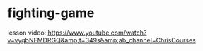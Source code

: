 # fighting-game
lesson video: https://www.youtube.com/watch?v=vyqbNFMDRGQ&amp;t=349s&amp;ab_channel=ChrisCourses
